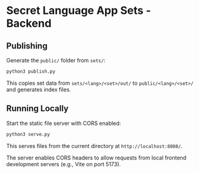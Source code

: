 # Secret Language App Sets - Backend

## Publishing

Generate the `public/` folder from `sets/`:

```bash
python3 publish.py
```

This copies set data from `sets/<lang>/<set>/out/` to `public/<lang>/<set>/` and generates index files.

## Running Locally

Start the static file server with CORS enabled:

```bash
python3 serve.py
```

This serves files from the current directory at `http://localhost:8080/`.

The server enables CORS headers to allow requests from local frontend development servers (e.g., Vite on port 5173).
